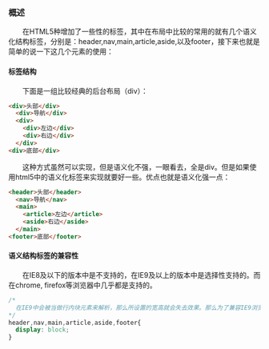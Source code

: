 ### 概述
&emsp;&emsp;在HTML5种增加了一些性的标签，其中在布局中比较的常用的就有几个语义化结构标签，分别是：header,nav,main,article,aside,以及footer，接下来也就是简单的说一下这几个元素的使用：
#### 标签结构
&emsp;&emsp;下面是一组比较经典的后台布局（div）：
```html
<div>头部</div>
  <div>导航</div>
  <div>
    <div>左边</div>
    <div>右边</div>
  </div>
<div>底部</div>
```
&emsp;&emsp;这种方式虽然可以实现，但是语义化不强，一眼看去，全是div。但是如果使用html5中的语义化标签来实现就要好一些。优点也就是语义化强一点：
```html
<header>头部</header>
  <nav>导航</nav>
  <main>
    <article>左边</article>
    <aside>右边</aside>
  </main>
<footer>底部</footer>
```
#### 语义结构标签的兼容性
&emsp;&emsp;在IE8及以下的版本中是不支持的，在IE9及以上的版本中是选择性支持的。而在chrome, firefox等浏览器中几乎都是支持的。
```css
/* 
  在IE9中会被当做行内块元素来解析，那么所设置的宽高就会失去效果。那么为了兼容IE9浏览器，就需要转换元素的类型
*/
header,nav,main,article,aside,footer{
  display: block;
}
```
